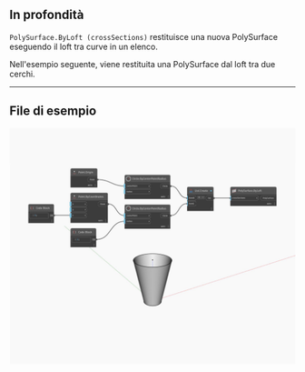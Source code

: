 ## In profondità
`PolySurface.ByLoft (crossSections)` restituisce una nuova PolySurface eseguendo il loft tra curve in un elenco.

Nell'esempio seguente, viene restituita una PolySurface dal loft tra due cerchi.

___
## File di esempio

![ByLoft (crossSections)](./Autodesk.DesignScript.Geometry.PolySurface.ByLoft(crossSections)_img.jpg)

